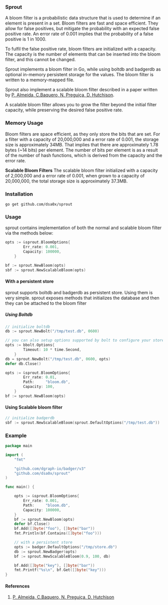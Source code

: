 ### Sprout

A bloom filter is a probabilistic data structure that is used to determine if an element is present in a set. Bloom filters are fast and space efficient. They allow for false positives, but mitigate the probability with an expected false positive rate. An error rate of 0.001 implies that the probability of a false positive is 1 in 1000.

To fulfil the false positive rate, bloom filters are initialized with a capacity. The capacity is the number of elements that can be inserted into the bloom filter, and this cannot be changed.

Sprout implements a bloom filter in Go, while using boltdb and badgerdb as optional in-memory persistent storage for the values. The bloom filter is written to a memory-mapped file.

Sprout also implement a scalable bloom filter described in a paper written by [P. Almeida, C.Baquero, N. Preguiça, D. Hutchison](https://haslab.uminho.pt/cbm/files/dbloom.pdf).

A scalable bloom filter allows you to grow the filter beyond the initial filter capacity, while preserving the desired false positive rate.

### Memory Usage

Bloom filters are space efficient, as they only store the bits that are set. For a filter with a capacity of 20,000,000 and a error rate of 0.001, the storage size is approximately 34MB. That implies that there are approximately 1.78 bytes (~14 bits) per element.
The number of bits per element is as a result of the number of hash functions, which is derived from the capacity and the error rate.

**Scalable Bloom Filters**
The scalable bloom filter initialized with a capacity of 2,000,000 and a error rate of 0.001, when grown to a capacity of 20,000,000, the total storage size is approximately 37.3MB.

### Installation

```shell
go get github.com/dsa0x/sprout
```

### Usage

sprout contains implementation of both the normal and scalable bloom filter via the methods below:

```go
opts := &sprout.BloomOptions{
		Err_rate: 0.001,
		Capacity: 100000,
	}

bf := sprout.NewBloom(opts)
sbf := sprout.NewScalableBloom(opts)
```

#### With a persistent store

sprout supports boltdb and badgerdb as persistent store. Using them is very simple. sprout exposes methods that initializes the database and then they can be attached to the bloom filter

##### Using Boltdb

```go
// initialize boltdb
db := sprout.NewBolt("/tmp/test.db", 0600)

// you can also setup options supported by bolt to configure your store
opts := bbolt.Options{
		Timeout: 10 * time.Second,
	}
db = sprout.NewBolt("/tmp/test.db", 0600, opts)
defer db.Close()

opts := &sprout.BloomOptions{
		Err_rate: 0.01,
		Path:     "bloom.db",
		Capacity: 100,
	}
bf := sprout.NewBloom(opts)
```

#### Using Scalable bloom filter

```go
// initialize badgerdb
sbf := sprout.NewScalableBloom(sprout.DefaultOptions("/tmp/test.db"))
```

### Example

```go
package main

import (
	"fmt"

	"github.com/dgraph-io/badger/v3"
	"github.com/dsa0x/sprout"
)

func main() {

	opts := &sprout.BloomOptions{
		Err_rate: 0.001,
		Path:     "bloom.db",
		Capacity: 100000,
	}
	bf := sprout.NewBloom(opts)
	defer bf.Close()
	bf.Add([]byte("foo"), []byte("bar"))
	fmt.Println(bf.Contains([]byte("foo")))

	// with a persistent store
	opts := badger.DefaultOptions("/tmp/store.db")
	db := sprout.NewBadger(opts)
	bf := sprout.NewScalableBloom(0.9, 100, db)

	bf.Add([]byte("key"), []byte("bar"))
	fmt.Printf("%s\n", bf.Get([]byte("key")))
}
```

#### References

1. [P. Almeida, C.Baquero, N. Preguiça, D. Hutchison](https://haslab.uminho.pt/cbm/files/dbloom.pdf)
